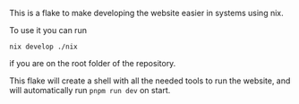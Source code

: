 This is a flake to make developing the website easier in systems using nix.

To use it you can run
```shell
nix develop ./nix
```
if you are on the root folder of the repository.

This flake will create a shell with all the needed tools to run the website, and will automatically run `pnpm run dev` on start.
